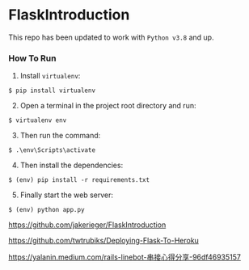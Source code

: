 # FlaskIntroduction

This repo has been updated to work with `Python v3.8` and up.

### How To Run
1. Install `virtualenv`:
```
$ pip install virtualenv
```

2. Open a terminal in the project root directory and run:
```
$ virtualenv env
```

3. Then run the command:
```
$ .\env\Scripts\activate
```

4. Then install the dependencies:
```
$ (env) pip install -r requirements.txt
```

5. Finally start the web server:
```
$ (env) python app.py
```

https://github.com/jakerieger/FlaskIntroduction

https://github.com/twtrubiks/Deploying-Flask-To-Heroku

https://yalanin.medium.com/rails-linebot-串接心得分享-96df46935157

